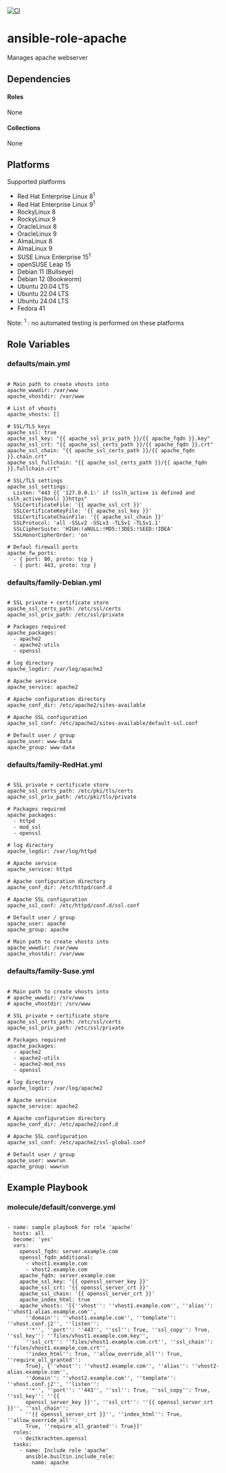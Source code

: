 [![CI](https://github.com/de-it-krachten/ansible-role-apache/workflows/CI/badge.svg?event=push)](https://github.com/de-it-krachten/ansible-role-apache/actions?query=workflow%3ACI)


# ansible-role-apache

Manages apache webserver 



## Dependencies

#### Roles
None

#### Collections
None

## Platforms

Supported platforms

- Red Hat Enterprise Linux 8<sup>1</sup>
- Red Hat Enterprise Linux 9<sup>1</sup>
- RockyLinux 8
- RockyLinux 9
- OracleLinux 8
- OracleLinux 9
- AlmaLinux 8
- AlmaLinux 9
- SUSE Linux Enterprise 15<sup>1</sup>
- openSUSE Leap 15
- Debian 11 (Bullseye)
- Debian 12 (Bookworm)
- Ubuntu 20.04 LTS
- Ubuntu 22.04 LTS
- Ubuntu 24.04 LTS
- Fedora 41

Note:
<sup>1</sup> : no automated testing is performed on these platforms

## Role Variables
### defaults/main.yml
<pre><code>
# Main path to create vhosts into
apache_wwwdir: /var/www
apache_vhostdir: /var/www

# List of vhosts
apache_vhosts: []

# SSL/TLS keys
apache_ssl: true
apache_ssl_key: "{{ apache_ssl_priv_path }}/{{ apache_fqdn }}.key"
apache_ssl_crt: "{{ apache_ssl_certs_path }}/{{ apache_fqdn }}.crt"
apache_ssl_chain: "{{ apache_ssl_certs_path }}/{{ apache_fqdn }}.chain.crt"
apache_ssl_fullchain: "{{ apache_ssl_certs_path }}/{{ apache_fqdn }}.fullchain.crt"

# SSL/TLS settings
apache_ssl_settings:
  Listen: "443 {{ '127.0.0.1:' if (sslh_active is defined and sslh_active|bool) }}https"
  SSLCertificateFile: '{{ apache_ssl_crt }}'
  SSLCertificateKeyFile: '{{ apache_ssl_key }}'
  SSLCertificateChainFile: '{{ apache_ssl_chain }}'
  SSLProtocol: 'all -SSLv2 -SSLv3 -TLSv1 -TLSv1.1'
  SSLCipherSuite: 'HIGH:!aNULL:!MD5:!3DES:!SEED:!IDEA'
  SSLHonorCipherOrder: 'on'

# Defaul firewall ports
apache_fw_ports:
  - { port: 80, proto: tcp }
  - { port: 443, proto: tcp }
</pre></code>

### defaults/family-Debian.yml
<pre><code>
# SSL private + certificate store
apache_ssl_certs_path: /etc/ssl/certs
apache_ssl_priv_path: /etc/ssl/private

# Packages required
apache_packages:
  - apache2
  - apache2-utils
  - openssl

# log directory
apache_logdir: /var/log/apache2

# Apache service
apache_service: apache2

# Apache configuration directory
apache_conf_dir: /etc/apache2/sites-available

# Apache SSL configuration
apache_ssl_conf: /etc/apache2/sites-available/default-ssl.conf

# Default user / group
apache_user: www-data
apache_group: www-data
</pre></code>

### defaults/family-RedHat.yml
<pre><code>
# SSL private + certificate store
apache_ssl_certs_path: /etc/pki/tls/certs
apache_ssl_priv_path: /etc/pki/tls/private

# Packages required
apache_packages:
  - httpd
  - mod_ssl
  - openssl

# log directory
apache_logdir: /var/log/httpd

# Apache service
apache_service: httpd

# Apache configuration directory
apache_conf_dir: /etc/httpd/conf.d

# Apache SSL configuration
apache_ssl_conf: /etc/httpd/conf.d/ssl.conf

# Default user / group
apache_user: apache
apache_group: apache

# Main path to create vhosts into
apache_wwwdir: /var/www
apache_vhostdir: /var/www
</pre></code>

### defaults/family-Suse.yml
<pre><code>
# Main path to create vhosts into
# apache_wwwdir: /srv/www
# apache_vhostdir: /srv/www

# SSL private + certificate store
apache_ssl_certs_path: /etc/ssl/certs
apache_ssl_priv_path: /etc/ssl/private

# Packages required
apache_packages:
  - apache2
  - apache2-utils
  - apache2-mod_nss
  - openssl

# log directory
apache_logdir: /var/log/apache2

# Apache service
apache_service: apache2

# Apache configuration directory
apache_conf_dir: /etc/apache2/conf.d

# Apache SSL configuration
apache_ssl_conf: /etc/apache2/ssl-global.conf

# Default user / group
apache_user: wwwrun
apache_group: wwwrun
</pre></code>




## Example Playbook
### molecule/default/converge.yml
<pre><code>
- name: sample playbook for role 'apache'
  hosts: all
  become: 'yes'
  vars:
    openssl_fqdn: server.example.com
    openssl_fqdn_additional:
      - vhost1.example.com
      - vhost2.example.com
    apache_fqdn: server.example.com
    apache_ssl_key: '{{ openssl_server_key }}'
    apache_ssl_crt: '{{ openssl_server_crt }}'
    apache_ssl_chain: '{{ openssl_server_crt }}'
    apache_index_html: true
    apache_vhosts: '[{''vhost'': ''vhost1.example.com'', ''alias'': ''vhost1-alias.example.com'',
      ''domain'': ''vhost1.example.com'', ''template'': ''vhost.conf.j2'', ''listen'':
      ''*'', ''port'': ''443'', ''ssl'': True, ''ssl_copy'': True, ''ssl_key'': ''files/vhost1.example.com.key'',
      ''ssl_crt'': ''files/vhost1.example.com.crt'', ''ssl_chain'': ''files/vhost1.example.com.crt'',
      ''index_html'': True, ''allow_override_all'': True, ''require_all_granted'':
      True}, {''vhost'': ''vhost2.example.com'', ''alias'': ''vhost2-alias.example.com'',
      ''domain'': ''vhost2.example.com'', ''template'': ''vhost.conf.j2'', ''listen'':
      ''*'', ''port'': ''443'', ''ssl'': True, ''ssl_copy'': True, ''ssl_key'': ''{{
      openssl_server_key }}'', ''ssl_crt'': ''{{ openssl_server_crt }}'', ''ssl_chain'':
      ''{{ openssl_server_crt }}'', ''index_html'': True, ''allow_override_all'':
      True, ''require_all_granted'': True}]'
  roles:
    - deitkrachten.openssl
  tasks:
    - name: Include role 'apache'
      ansible.builtin.include_role:
        name: apache
</pre></code>
